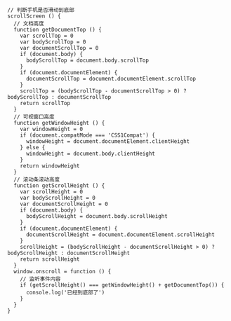 	// 判断手机是否滑动到底部
    scrollScreen () {
      // 文档高度
      function getDocumentTop () {
        var scrollTop = 0
        var bodyScrollTop = 0
        var documentScrollTop = 0
        if (document.body) {
          bodyScrollTop = document.body.scrollTop
        }
        if (document.documentElement) {
          documentScrollTop = document.documentElement.scrollTop
        }
        scrollTop = (bodyScrollTop - documentScrollTop > 0) ? bodyScrollTop : documentScrollTop
        return scrollTop
      }
      // 可视窗口高度
      function getWindowHeight () {
        var windowHeight = 0
        if (document.compatMode === 'CSS1Compat') {
          windowHeight = document.documentElement.clientHeight
        } else {
          windowHeight = document.body.clientHeight
        }
        return windowHeight
      }
      // 滚动条滚动高度
      function getScrollHeight () {
        var scrollHeight = 0
        var bodyScrollHeight = 0
        var documentScrollHeight = 0
        if (document.body) {
          bodyScrollHeight = document.body.scrollHeight
        }
        if (document.documentElement) {
          documentScrollHeight = document.documentElement.scrollHeight
        }
        scrollHeight = (bodyScrollHeight - documentScrollHeight > 0) ? bodyScrollHeight : documentScrollHeight
        return scrollHeight
      }
      window.onscroll = function () {
        // 监听事件内容
        if (getScrollHeight() === getWindowHeight() + getDocumentTop()) {
          console.log('已经到底部了')
        }
      }
    }